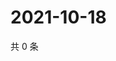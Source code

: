 # 2021-10-18

共 0 条

<!-- BEGIN WEIBO -->
<!-- 最后更新时间 Mon Oct 18 2021 11:08:58 GMT+0800 (China Standard Time) -->

<!-- END WEIBO -->

